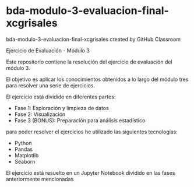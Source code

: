 # bda-modulo-3-evaluacion-final-xcgrisales
bda-modulo-3-evaluacion-final-xcgrisales created by GitHub Classroom

Ejercicio de Evaluación - Módulo 3

Este repositorio contiene la resolución del ejercicio de evaluación del módulo 3. 

El objetivo es aplicar los conocimientos obtenidos a lo largo del módulo tres para resolver una serie de ejercicios.

El ejercicio está dividido en diferentes partes: 
- Fase 1: Exploración y limpieza de datos
- Fase 2: Visualización
- Fase 3 (BONUS): Preparación para análisis estadístico

para poder resolver el ejercicios he utilizado las siguientes tecnologías:
- Python
- Pandas
- Matplotlib
- Seaborn

El ejercicio está resuelto en un Jupyter Notebook dividido en las fases anteriormente mencionadas